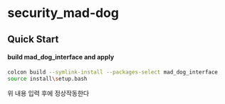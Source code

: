 # security_mad-dog

## Quick Start
#### build mad_dog_interface and apply
```bash
colcon build --symlink-install --packages-select mad_dog_interface
source install\setup.bash
```
위 내용 입력 후에 정상작동한다
